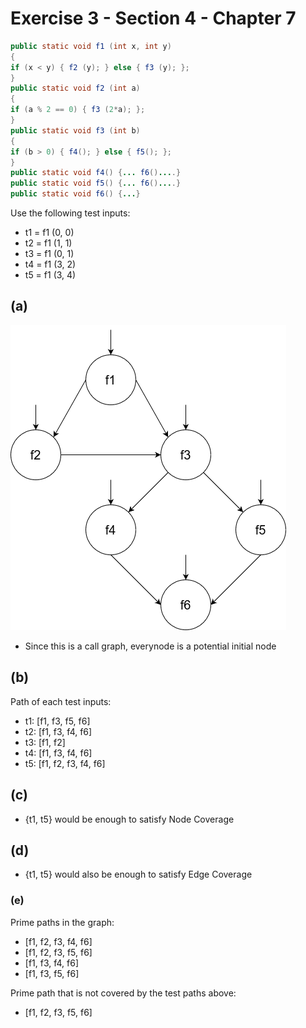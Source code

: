 # Exercise 3 - Section 4 - Chapter 7

```java
public static void f1 (int x, int y)
{
if (x < y) { f2 (y); } else { f3 (y); };
}
public static void f2 (int a)
{
if (a % 2 == 0) { f3 (2*a); };
}
public static void f3 (int b)
{
if (b > 0) { f4(); } else { f5(); };
}
public static void f4() {... f6()....}
public static void f5() {... f6()....}
public static void f6() {...}
```
Use the following test inputs:  
- t1 = f1 (0, 0)
- t2 = f1 (1, 1)
- t3 = f1 (0, 1)
- t4 = f1 (3, 2)
- t5 = f1 (3, 4)  


## (a) 
![image](./Ex7.4-3.png)


- Since this is a call graph, everynode is a potential initial node

## (b)
Path of each test inputs:
- t1: [f1, f3, f5, f6]
- t2: [f1, f3, f4, f6]
- t3: [f1, f2]
- t4: [f1, f3, f4, f6]
- t5: [f1, f2, f3, f4, f6]


## (c)
- {t1, t5} would be enough to satisfy Node Coverage

## (d)
- {t1, t5} would also be enough to satisfy Edge Coverage

### (e) 
Prime paths in the graph:
- [f1, f2, f3, f4, f6]  
- [f1, f2, f3, f5, f6]  
- [f1, f3, f4, f6]  
- [f1, f3, f5, f6]  

Prime path that is not covered by the test paths above:
- [f1, f2, f3, f5, f6]  